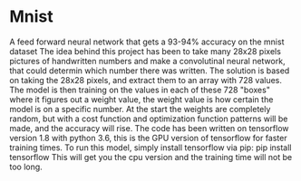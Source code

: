# Mnist
A feed forward neural network that gets a 93-94% accuracy on the mnist dataset
The idea behind this project has been to take many 28x28 pixels pictures of handwritten numbers and make a convolutinal neural network, that could determin which number there was written. The solution is based on taking the 28x28 pixels, and extract them to an array with 728 values. The model is then training on the values in each of these 728 "boxes" where it figures out a weight value, the weight value is how certain the model is on a specific number. At the start the weights are completely random, but with a cost function and optimization function patterns will be made, and the accuracy will rise. The code has been written on tensorflow version 1.8 with python 3.6, this is the GPU version of tensorflow for faster training times. 
To run this model, simply install tensorflow via pip: pip install tensorflow
This will get you the cpu version and the training time will not be too long.
